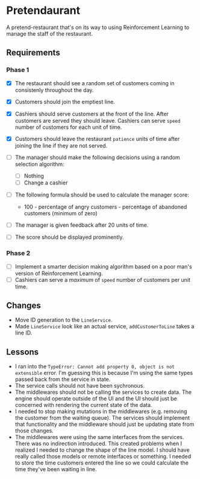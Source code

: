 # Pretendaurant

A pretend-restaurant that's on its way to using Reinforcement Learning to manage the staff of the restaurant.

## Requirements

### Phase 1

- [x] The restaurant should see a random set of customers coming in consistenly throughout the day.
- [x] Customers should join the emptiest line.
- [x] Cashiers should serve customers at the front of the line. After customers are served they should leave. Cashiers can serve `speed` number of customers for each unit of time.
- [x] Customers should leave the restaurant `patience` units of time after joining the line if they are not served.
- [ ] The manager should make the following decisions using a random selection algorithm:
    - [ ] Nothing
    - [ ] Change a cashier
- [ ] The following formula should be used to calculate the manager score:
    - 100 - percentage of angry customers - percentage of abandoned customers (minimum of zero)
- [ ] The manager is given feedback after 20 units of time.
- [ ] The score should be displayed prominently.


### Phase 2
- [ ] Implement a smarter decision making algorithm based on a poor man's version of Reinforcement Learning.
- [ ] Cashiers can serve a _maximum_ of `speed` number of customers per unit time.

## Changes

- Move ID generation to the `LineService`.
- Made `LineService` look like an actual service, `addCustomerToLine` takes a line ID.


## Lessons

- I ran into the `TypeError: Cannot add property 0, object is not extensible` error. I'm guessing this is because I'm using the same types passed back from the service in state.
- The service calls should not have been sychronous.
- The middlewares should not be calling the services to create data. The engine should operate outside of the UI and the UI should just be concerned with rendering the current state of the data.
- I needed to stop making mutations in the middlewares (e.g. removing the customer from the waiting queue). The services should implement that functionality and the middleware should just be updating state from those changes.
- The middlewares were using the same interfaces from the services. There was no indirection introduced. This created problems when I realized I needed to change the shape of the line model. I should have really called those models or remote interfaces or something. I needed to store the time customers entered the line so we could calculate the time they've been waiting in line.